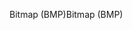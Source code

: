 <span data-ttu-id="ea62b-101">Bitmap (BMP)</span><span class="sxs-lookup"><span data-stu-id="ea62b-101">Bitmap (BMP)</span></span>
